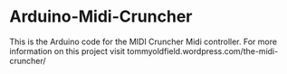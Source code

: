 # Arduino-Midi-Cruncher
This is the Arduino code for the MIDI Cruncher Midi controller.
For more information on this project visit tommyoldfield.wordpress.com/the-midi-cruncher/
